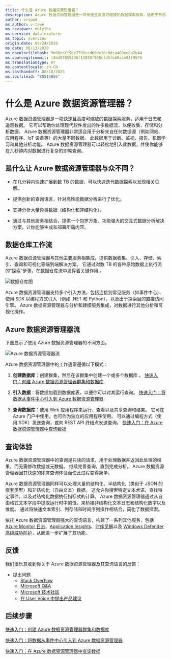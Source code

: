 ```yaml
---
title: 什么是 Azure 数据资源管理器？
description: Azure 数据资源管理器是一项快速且高度可缩放的数据探索服务，适用于日志和遥测数据。
author: orspod
ms.author: v-tawe
ms.reviewer: mblythe
ms.service: data-explorer
ms.topic: overview
origin.date: 09/24/2018
ms.date: 08/13/2020
ms.openlocfilehash: 9b08edff96e7798ccd60de18c0dca469ee8a2b44
ms.sourcegitcommit: f4bd97855236f11020f968cfd5fbb0a4e84f9576
ms.translationtype: HT
ms.contentlocale: zh-CN
ms.lasthandoff: 08/18/2020
ms.locfileid: "88515856"
---
```

# <a name="what-is-azure-data-explorer"></a>什么是 Azure 数据资源管理器？

Azure 数据资源管理器是一项快速且高度可缩放的数据探索服务，适用于日志和遥测数据。 它可以帮助你处理现代软件发出的许多数据流，以便收集、存储和分析数据。 Azure 数据资源管理器非常适合用于分析来自任何数据源（例如网站、应用程序、IoT 设备等）的大量不同数据。 此数据用于诊断、监视、报告、机器学习和其他分析功能。 Azure 数据资源管理器可以轻松地引入此数据，并使你能够在几秒钟内对数据进行复杂的即席查询。

## <a name="what-makes-azure-data-explorer-unique"></a>是什么让 Azure 数据资源管理器与众不同？

* 在几分钟内快速扩展到数 TB 的数据，可以快速迭代数据探索以发现相关见解。

* 提供创新的查询语言，针对高性能数据分析进行了优化。

* 支持分析大量异类数据（结构化和非结构化）。

* 通过与其他服务相结合，提供一个包罗万象、功能强大的交互式数据分析解决方案，让你能够生成和部署所需内容。

## <a name="data-warehousing-workflow"></a>数据仓库工作流

Azure 数据资源管理器与其他主要服务相集成，提供数据收集、引入、存储、索引、查询和可视化等端到端解决方案。 它通过对数 TB 的各种原始数据上执行流的“探索”步骤，在数据仓库流中发挥着关键作用  。

![数据仓库图](media/data-explorer-overview/data-warehouse.png)

Azure 数据资源管理器支持多个引入方法，包括连接到常见服务（如事件中心）、使用 SDK 以编程方式引入（例如 .NET 和 Python），以及出于探索目的直接访问引擎。 Azure 数据资源管理器与分析和建模服务集成，对数据进行其他分析和可视化操作。

## <a name="azure-data-explorer-flow"></a>Azure 数据资源管理器流

下图显示了使用 Azure 数据资源管理器的不同方面。

![Azure 数据资源管理器流](media/data-explorer-overview/workflow.png)

Azure 数据资源管理器中的工作通常遵循以下模式：

1. **创建数据库**：创建群集，然后在该群集中创建一个或多个数据库   。 [快速入门：创建 Azure 数据资源管理器群集和数据库](create-cluster-database-portal.md)

1. **引入数据**：将数据加载到数据库表，以便你可以对其运行查询。 [快速入门：将数据从事件中心引入到 Azure 数据资源管理器](ingest-data-event-hub.md)

1. **查询数据库**：使用 Web 应用程序来运行、查看以及共享查询和结果。 它可在 Azure 门户中使用，也可作为独立的应用程序使用。 可以通过编程方式（使用 SDK）发送查询，或向 REST API 终结点发送查询。 [快速入门：在 Azure 数据资源管理器中查询数据](web-query-data.md)

## <a name="query-experience"></a>查询体验

Azure 数据资源管理器中的查询是只读的请求，用于处理数据并返回此处理的结果，而无需修改数据或元数据。 继续完善查询，直到完成分析。 Azure 数据资源管理器因其快速的即席查询体验而使此过程变得简单。

Azure 数据资源管理器同样可以处理大量的结构化、半结构化（类似于 JSON 的嵌套类型）和非结构化（自由文本）数据。 这允许你搜索特定文本术语、查找特定事件，以及对结构化数据执行指标式的计算。 Azure 数据资源管理器通过从自由格式文本字段中提取运行时中的值，来桥接非结构化文本日志和结构化数字以及维度。 通过将快速文本索引、列存储和时间序列操作相结合，简化了数据探索。

依托 Azure 数据资源管理器强大的查询语言，构建了一系列其他服务，包括 [Azure Monitor 日志](/azure-monitor/overview)、[Application Insights](/azure-monitor/overview)、[时序见解](/time-series-insights/)以及 [Windows Defender 高级威胁防护](https://docs.microsoft.com/windows/security/threat-protection/windows-defender-atp/windows-defender-advanced-threat-protection/)，从而进一步扩展了其功能。

## <a name="feedback"></a>反馈

我们很乐意收到你关于 Azure 数据资源管理器及其查询语言的反馈：

* 提出问题
  * [Stack Overflow](https://stackoverflow.com/questions/tagged/azure-data-explorer)
  * [Microsoft Q&A](https://docs.microsoft.com/answers/topics/azure-data-explorer.html)
  * [Microsoft 技术社区](https://techcommunity.microsoft.com/t5/Azure-Data-Explorer/bd-p/Kusto)
  * [在 User Voice 中提出产品建议](https://support.azure.cn/support/contact)

## <a name="next-steps"></a>后续步骤

[快速入门：创建 Azure 数据资源管理器群集和数据库](create-cluster-database-portal.md)

[快速入门：将数据从事件中心引入到 Azure 数据资源管理器](ingest-data-event-hub.md)

[快速入门：在 Azure 数据资源管理器中查询数据](web-query-data.md)

